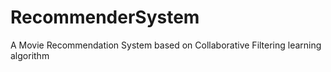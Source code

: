 # RecommenderSystem
A Movie Recommendation System based on Collaborative Filtering learning algorithm
